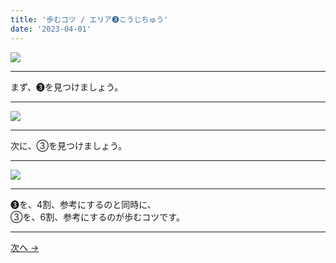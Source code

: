 ```yaml
---
title: '歩むコツ / エリア➌こうじちゅう'
date: '2023-04-01'
---
```

![](/images/33.jpg)
***
まず、➌を見つけましょう。
***
![](/images/33_n.jpg)
***
次に、③を見つけましょう。
***
![](/images/33__n.jpg)
***
➌を、4割、参考にするのと同時に、    
③を、6割、参考にするのが歩むコツです。
***
[ 次へ → ](/posts/44)
